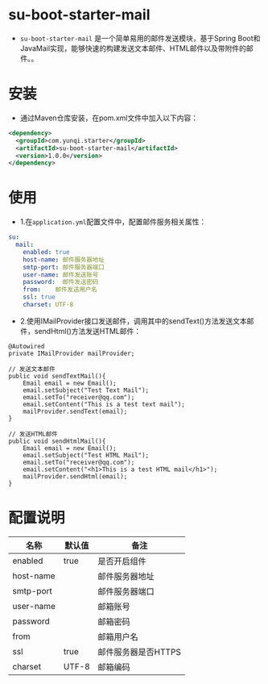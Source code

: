# su-boot-starter-mail

- `su-boot-starter-mail` 是一个简单易用的邮件发送模块，基于Spring Boot和JavaMail实现，能够快速的构建发送文本邮件、HTML邮件以及带附件的邮件。。


# 安装

- 通过Maven仓库安装，在pom.xml文件中加入以下内容：

```xml
<dependency>
  <groupId>com.yunqi.starter</groupId>
  <artifactId>su-boot-starter-mail</artifactId>
  <version>1.0.0</version>
</dependency>
```

# 使用

- 1.在`application.yml`配置文件中，配置邮件服务相关属性：

```yml
su:
  mail:
    enabled: true
    host-name: 邮件服务器地址
    smtp-port: 邮件服务器端口
    user-name: 邮件发送账号
    password:  邮件发送密码
    from:    邮件发送用户名    
    ssl: true
    charset: UTF-8
```


- 2.使用IMailProvider接口发送邮件，调用其中的sendText()方法发送文本邮件，sendHtml()方法发送HTML邮件：

```
@Autowired
private IMailProvider mailProvider;

// 发送文本邮件
public void sendTextMail(){
    Email email = new Email();
    email.setSubject("Test Text Mail");
    email.setTo("receiver@qq.com");
    email.setContent("This is a test text mail");
    mailProvider.sendText(email);
}

// 发送HTML邮件
public void sendHtmlMail(){
    Email email = new Email();
    email.setSubject("Test HTML Mail");
    email.setTo("receiver@qq.com");
    email.setContent("<h1>This is a test HTML mail</h1>");
    mailProvider.sendHtml(email);
}
```

# 配置说明

| 名称        | 默认值   | 备注           |
|-----------|-------|--------------|
| enabled   | true  | 是否开启组件       |
| host-name |       | 邮件服务器地址      |
| smtp-port |       | 邮件服务器端口      |
| user-name |       | 邮箱账号         |
| password  |       | 邮箱密码         |
| from      |       | 邮箱用户名        |
| ssl       | true  | 邮件服务器是否HTTPS |
| charset   | UTF-8 | 邮箱编码         |
